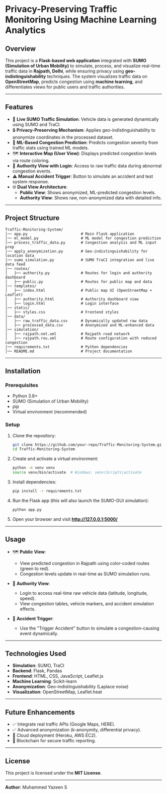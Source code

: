
# Privacy-Preserving Traffic Monitoring Using Machine Learning Analytics

## Overview

This project is a **Flask-based web application** integrated with **SUMO (Simulation of Urban Mobility)** to simulate, process, and visualize real-time traffic data in **Rajpath, Delhi**, while ensuring privacy using **geo-indistinguishability** techniques. The system visualizes traffic data on **OpenStreetMap**, predicts congestion using **machine learning**, and differentiates views for public users and traffic authorities.

---

## Features

- 🔁 **Live SUMO Traffic Simulation**: Vehicle data is generated dynamically using SUMO and TraCI.
- 🔒 **Privacy-Preserving Mechanism**: Applies geo-indistinguishability to anonymize coordinates in the processed dataset.
- 🤖 **ML-Based Congestion Prediction**: Predicts congestion severity from traffic stats using trained ML models.
- 🗺️ **Interactive Map (User View)**: Displays predicted congestion levels via route coloring.
- 👮 **Authority View with Login**: Access to raw traffic data during abnormal congestion events.
- ⚠️ **Manual Accident Trigger**: Button to simulate an accident and test system response.
- 🌐 **Dual View Architecture**:
  - **Public View**: Shows anonymized, ML-predicted congestion levels.
  - **Authority View**: Shows raw, non-anonymized data with detailed info.

---

## Project Structure

```
Traffic-Monitoring-System/
│── app.py                        # Main Flask application
│── ml_model.py                   # ML model for congestion prediction
│── process_traffic_data.py       # Congestion analysis and ML input prep
│── apply_anonymization.py        # Geo-indistinguishability for location data
│── sumo_simulation.py            # SUMO TraCI integration and live data feed
│── routes/
│   ├── authority.py              # Routes for login and authority dashboard
│   ├── public.py                 # Routes for public map and data
│── templates/
│   ├── index.html                # Public map UI (OpenStreetMap + Leaflet)
│   ├── authority.html            # Authority dashboard view
│   ├── login.html                # Login interface
│── static/
│   ├── styles.css                # Frontend styles
│── data/
│   ├── raw_traffic_data.csv      # Dynamically updated raw data
│   ├── processed_data.csv        # Anonymized and ML-enhanced data
│── simulation/
│   ├── rajpath.net.xml           # Rajpath road network
│   ├── rajpath.rou.xml           # Route configuration with reduced congestion
│── requirements.txt              # Python dependencies
│── README.md                     # Project documentation
```

---

## Installation

### Prerequisites

- Python 3.8+
- SUMO (Simulation of Urban Mobility)
- pip
- Virtual environment (recommended)

### Setup

1. Clone the repository:

   ```bash
   git clone https://github.com/your-repo/Traffic-Monitoring-System.git
   cd Traffic-Monitoring-System
   ```

2. Create and activate a virtual environment:

   ```bash
   python -m venv venv
   source venv/bin/activate  # Windows: venv\Scripts\activate
   ```

3. Install dependencies:

   ```bash
   pip install -r requirements.txt
   ```

4. Run the Flask app (this will also launch the SUMO-GUI simulation):

   ```bash
   python app.py
   ```

5. Open your browser and visit **http://127.0.0.1:5000/**

---

## Usage

- 🗺 **Public View**:
  - View predicted congestion in Rajpath using color-coded routes (green to red).
  - Congestion levels update in real-time as SUMO simulation runs.

- 🔐 **Authority View**:
  - Login to access real-time raw vehicle data (latitude, longitude, speed).
  - View congestion tables, vehicle markers, and accident simulation effects.

- 🚨 **Accident Trigger**:
  - Use the "Trigger Accident" button to simulate a congestion-causing event dynamically.

---

## Technologies Used

- **Simulation**: SUMO, TraCI
- **Backend**: Flask, Pandas
- **Frontend**: HTML, CSS, JavaScript, Leaflet.js
- **Machine Learning**: Scikit-learn
- **Anonymization**: Geo-indistinguishability (Laplace noise)
- **Visualization**: OpenStreetMap, Leaflet.heat

---

## Future Enhancements

- ✅ Integrate real traffic APIs (Google Maps, HERE).
- ✅ Advanced anonymization (k-anonymity, differential privacy).
- 🚀 Cloud deployment (Heroku, AWS EC2).
- 🔐 Blockchain for secure traffic reporting.

---

## License

This project is licensed under the **MIT License**.

---

**Author**: Muhammed Yazeen S
